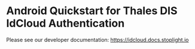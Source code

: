 # Android Quickstart for Thales DIS IdCloud Authentication

Please see our developer documentation: https://idcloud.docs.stoplight.io
